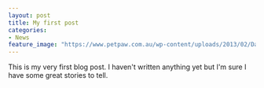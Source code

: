 ```yaml
---
layout: post
title: My first post
categories:
- News
feature_image: "https://www.petpaw.com.au/wp-content/uploads/2013/02/Dachshund1.jpg"
---
```


This is my very first blog post. I haven't written anything yet but I'm sure I have some great stories to tell.
